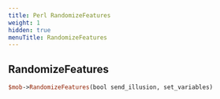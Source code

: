 ```yaml
---
title: Perl RandomizeFeatures
weight: 1
hidden: true
menuTitle: RandomizeFeatures
---
```

## RandomizeFeatures
```perl
$mob->RandomizeFeatures(bool send_illusion, set_variables)
```